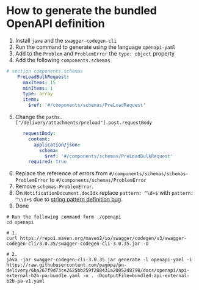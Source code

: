 # How to generate the bundled OpenAPI definition

1. Install `java` and the `swagger-codegen-cli`
2. Run the command to generate using the language `openapi-yaml`
3. Add to the `Problem` and `ProblemError` the `type: object` property
4. Add the following `components.schemas`
``` yaml
# section components.schemas
    PreLoadBulkRequest:
      maxItems: 15
      minItems: 1
      type: array
      items:
        $ref: '#/components/schemas/PreLoadRequest'
```
5. Change the `paths.["/delivery/attachments/preload"].post.requestBody`
``` yaml
      requestBody:
        content:
          application/json:
            schema:
              $ref: '#/components/schemas/PreLoadBulkRequest'
        required: true
```
6. Replace the reference of errors from `#/components/schemas/schemas-ProblemError` to `#/components/schemas/ProblemError`
7. Remove `schemas-ProblemError`.
8. On `NotificationDocument.docIdx` replace `pattern: ^\d+$` with `pattern: ^\\d+$` due to [string pattern definition bug](https://github.com/pagopa/openapi-codegen-ts/tree/v13.0.1#about-string-pattern-definition).
9. Done

```
# Run the following command form ./openapi
cd openapi

# 1.
curl https://repo1.maven.org/maven2/io/swagger/codegen/v3/swagger-codegen-cli/3.0.35/swagger-codegen-cli-3.0.35.jar -O

# 2.
java -jar swagger-codegen-cli-3.0.35.jar generate -l openapi-yaml -i https://raw.githubusercontent.com/pagopa/pn-delivery/6ba267f9d73ce2625bb259f288431a20052d8798/docs/openapi/api-external-b2b-pa-bundle.yaml -o . -DoutputFile=bundled-api-external-b2b-pa-v1.yaml
```
